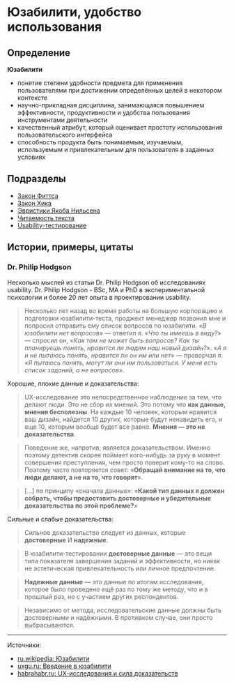 # Юзабилити, удобство использования

## Определение

**Юзабилити**

- понятие степени удобности предмета для применения пользователями при достижении определённых целей в некотором контексте
- научно-прикладная дисциплина, занимающаяся повышением эффективности, продуктивности и удобства пользова­ния инструментами деятельности
- качественный атрибут, который оценивает простоту использования пользовательского интерфейса
- способность продукта быть понимаемым, изучаемым, используемым и привлекательным для пользователя в заданных условиях


## Подразделы

- [Закон Фиттса](usability/fitts-law.md)
- [Закон Хика](usability/hicks-law.md)
- [Эвристики Якоба Нильсена](usability/nielsen-rules.md)
- [Читаемость текста](usability/readability.md)
- [Usability-тестирование](usability/usability-testing.md)


## Истории, примеры, цитаты

### Dr. Philip Hodgson

Несколько мыслей из статьи Dr. Philip Hodgson об исследованиях usability. Dr. Philip Hodgson - BSc, MA и PhD в экспериментальной психологии и более 20 лет опыта в проектировании usability.

> Несколько лет назад во время работы на большую корпорацию и подготовки юзабилити-теста, проджект менеджер позвонил мне и попросил отправить ему список вопросов по юзабилити.
> «*В юзабилити нет вопросов*» — ответил я.
> «*Что ты имеешь в виду?*» — спросил он, «*Как там не может быть вопросов? Как ты планируешь понять, нравится ли людям наш новый дизайн?*».
> «*А я и не пытаюсь понять, нравится ли он им или нет*» — проворчал я. «*Я пытаюсь понять, могут ли они им пользоваться. У меня есть список заданий, а не вопросов*».

Хорошие, плохие данные и доказательства:

> UX-исследование это непосредственное наблюдение за тем, что делают люди. Это не сбор их мнений. Это потому что **как данные, мнения бесполезны**. На каждые 10 человек, которым нравится ваш дизайн, найдется 10 других, которые будут ненавидеть его, и еще 10, которым вообще будет все равно. **Мнения — это не доказательства**.

> Поведение же, напротив, является доказательством. Именно поэтому детектив скорее поймает кого-нибудь за руку в момент совершения преступления, чем просто поверит кому-то на слово. Поэтому часто повторяется совет: «**Обращай внимание на то, что люди делают, а не на то, что говорят**». 

> [...] по принципу «сначала данные»: «**Какой тип данных я должен собрать, чтобы предоставить достоверные и убедительные доказательства по этой проблеме?**»

Сильные и слабые доказательства:

> Сильное доказательство следует из данных, которые **достоверные** И **надежные**.

> В юзабилити-тестировании **достоверные данные** — это вещи типа показателя завершения заданий и эффективности, но никак не эстетическая привлекательность или личное предпочтение.

> **Надежные данные** — это данные по итогам исследования, которое было проведено ещё раз по тому же методу, что и в прошлый раз, но с участием других респондентов.

> Независимо от метода, исследовательские данные должны быть достоверными и надёжными. В противном случае, они просто выбрасываются.


---

Источники:

- [ru.wikipedia: Юзабилити](https://ru.wikipedia.org/wiki/Юзабилити)
- [uxgu.ru: Введение в юзабилити](http://uxgu.ru/usability-101/)
- [habrahabr.ru: UX-исследования и сила доказательств](https://habrahabr.ru/post/347994/)
